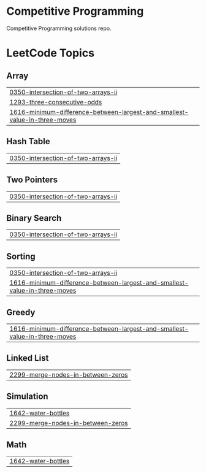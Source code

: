 # Competitive Programming
Competitive Programming solutions  repo.

<!---LeetCode Topics Start-->
# LeetCode Topics
## Array
|  |
| ------- |
| [0350-intersection-of-two-arrays-ii](https://github.com/Zablon5/A2SV/tree/master/0350-intersection-of-two-arrays-ii) |
| [1293-three-consecutive-odds](https://github.com/Zablon5/A2SV/tree/master/1293-three-consecutive-odds) |
| [1616-minimum-difference-between-largest-and-smallest-value-in-three-moves](https://github.com/Zablon5/A2SV/tree/master/1616-minimum-difference-between-largest-and-smallest-value-in-three-moves) |
## Hash Table
|  |
| ------- |
| [0350-intersection-of-two-arrays-ii](https://github.com/Zablon5/A2SV/tree/master/0350-intersection-of-two-arrays-ii) |
## Two Pointers
|  |
| ------- |
| [0350-intersection-of-two-arrays-ii](https://github.com/Zablon5/A2SV/tree/master/0350-intersection-of-two-arrays-ii) |
## Binary Search
|  |
| ------- |
| [0350-intersection-of-two-arrays-ii](https://github.com/Zablon5/A2SV/tree/master/0350-intersection-of-two-arrays-ii) |
## Sorting
|  |
| ------- |
| [0350-intersection-of-two-arrays-ii](https://github.com/Zablon5/A2SV/tree/master/0350-intersection-of-two-arrays-ii) |
| [1616-minimum-difference-between-largest-and-smallest-value-in-three-moves](https://github.com/Zablon5/A2SV/tree/master/1616-minimum-difference-between-largest-and-smallest-value-in-three-moves) |
## Greedy
|  |
| ------- |
| [1616-minimum-difference-between-largest-and-smallest-value-in-three-moves](https://github.com/Zablon5/A2SV/tree/master/1616-minimum-difference-between-largest-and-smallest-value-in-three-moves) |
## Linked List
|  |
| ------- |
| [2299-merge-nodes-in-between-zeros](https://github.com/Zablon5/A2SV/tree/master/2299-merge-nodes-in-between-zeros) |
## Simulation
|  |
| ------- |
| [1642-water-bottles](https://github.com/Zablon5/A2SV/tree/master/1642-water-bottles) |
| [2299-merge-nodes-in-between-zeros](https://github.com/Zablon5/A2SV/tree/master/2299-merge-nodes-in-between-zeros) |
## Math
|  |
| ------- |
| [1642-water-bottles](https://github.com/Zablon5/A2SV/tree/master/1642-water-bottles) |
<!---LeetCode Topics End-->